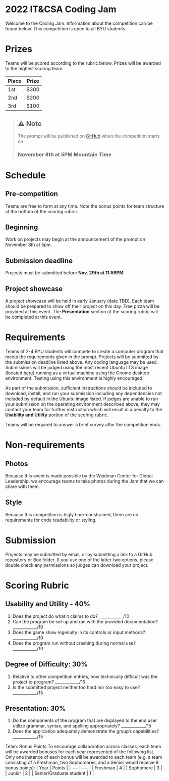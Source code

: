 # 2022 IT&CSA Coding Jam

Welcome to the Coding Jam. Information about the competition can be found below. This competition is open to all BYU students. 

# Prizes

Teams will be scored according to the rubric below. Prizes will be awarded to the highest scoring team.

| Place | Prize |
| --- | ---|
| 1st | $300 |
| 2nd | $200 |
| 3rd | $100 |

>## ⚠️ **Note**
>The prompt will be published on [GitHub](https://github.com/BYU-ITCSA/Coding-Jam-2k22) when the competition starts on 
> ### **November 8th at 5PM Mountain Time**

# Schedule
## Pre-competition
Teams are free to form at any time. Note the bonus points for team structure at the bottom of the scoring rubric.

## Beginning
Work on projects may begin at the announcement of the prompt on November 8th at 5pm.

## Submission deadline
Projects must be submitted before **Nov. 29th at 11:59PM**

## Project showcase
A project showcase will be held in early January (date TBD). Each team should be prepared to show off their project on this day. Free pizza will be provided at this event. The **Presentation** section of the scoring rubric will be completed at this event.

# Requirements
Teams of 2-4 BYU students will compete to create a computer program that meets the requirements given in the prompt. Projects will be submitted by the submission deadline listed above. Any coding language may be used. Submissions will be judged using the most recent Ubuntu LTS image (located [here](https://releases.ubuntu.com/22.04/ubuntu-22.04.1-desktop-amd64.iso)) running as a virtual machine using the Gnome desktop environment. Testing using this environment is highly encouraged.

As part of the submission, sufficient instructions should be included to download, install, and run your submission including any dependencies not included by default in the Ubuntu image listed. If judges are unable to run your submission on the operating environment described above, they may contact your team for further instruction which will result in a penalty to the **Usability and Utility** portion of the scoring rubric.

Teams will be required to answer a brief survey after the competition ends. 

# Non-requirements

## Photos
Because this event is made possible by the Weidman Center for Global Leadership, we encourage teams to take photos during the Jam that we can share with them.

## Style
Because this competition is higly time-constrained, there are no requirements for code readability or styling. 

# Submission
Projects may be submitted by email, or by submitting a link to a GitHub repository or Box folder. If you use one of the latter two options, please double check any permissions so judges can download your project. 

# Scoring Rubric
## Usability and Utility - 40%
1) Does the project do what it claims to do? ____________/10
2) Can the program be set up and ran with the provided documentation? ____________/10
3) Does the game show ingenuity in its controls or input methods? ____________/10
4) Does the program run without crashing during normal use? ____________/10

## Degree of Difficulty: 30%
1) Relative to other competition entries, how technically difficult was the project to program?
____________/15
2) Is the submitted project neither too hard nor too easy to use?
____________/15

## Presentation: 30%
1) Do the components of the program that are displayed to the end user utilize grammar, syntax, and spelling appropriately? ____________/15
2) Does the application adequately demonstrate the group’s capabilities? ____________/15

Team: Bonus Points
To encourage collaboration across classes, each team will be awarded bonuses for each year represented of the following list. Only one instance of each bonus will be awardad to each team (e.g. a team consisting of a Freshman, two Sophomores, and a Senior would receive 8 bonus points):
| Year | Points |
| --- | --- |
| Freshman | 4 |
| Sophomore | 3 |
| Junior |  2 |
| Senior/Graduate student | 1 |